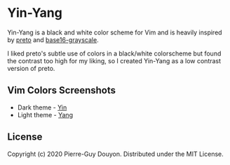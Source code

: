 Yin-Yang
========

Yin-Yang is a black and white color scheme for Vim and is heavily inspired by
[preto][] and [base16-grayscale][].

I liked preto's subtle use of colors in a black/white colorscheme but found the
contrast too high for my liking, so I created Yin-Yang as a low contrast
version of preto.

Vim Colors Screenshots
----------------------

* Dark theme - [Yin](http://vimcolors.com/917/yin/dark)
* Light theme - [Yang ](http://vimcolors.com/918/yang/light)


License
-------

Copyright (c) 2020 Pierre-Guy Douyon.  Distributed under the MIT License.

[preto]: https://github.com/ewilazarus/preto
[base16-grayscale]: https://github.com/chriskempson/base16-vim

